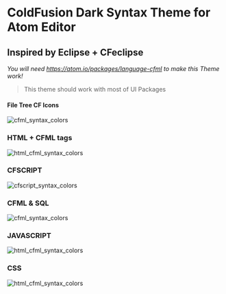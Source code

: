 # ColdFusion Dark Syntax Theme for Atom Editor
## Inspired by Eclipse + CFeclipse ##

*You will need _https://atom.io/packages/language-cfml_ to make this Theme work!*

>This theme should work with most of UI Packages

#### File Tree CF Icons ####

![cfml_syntax_colors](https://cloud.githubusercontent.com/assets/22228718/18628647/7be60242-7e61-11e6-8eff-ea62f303b6e1.png)

### HTML + CFML tags ###

![html_cfml_syntax_colors](https://cloud.githubusercontent.com/assets/22228718/18629608/f68e416c-7e66-11e6-9934-1d2018077c12.png)


### CFSCRIPT ###

![cfscript_syntax_colors](https://cloud.githubusercontent.com/assets/22228718/18629610/fa12a83c-7e66-11e6-84a5-17e1daffdcdf.png)

### CFML & SQL ###

![cfml_syntax_colors](https://cloud.githubusercontent.com/assets/22228718/18629796/57dafbbc-7e68-11e6-88d0-1fb4bdb5c0a6.png)


### JAVASCRIPT ###

![html_cfml_syntax_colors](https://cloud.githubusercontent.com/assets/22228718/18615494/b52fda78-7da8-11e6-8a43-92f8709843dd.png)

### CSS ###

![html_cfml_syntax_colors](https://cloud.githubusercontent.com/assets/22228718/18629616/00bd0308-7e67-11e6-9a30-7221361abb1a.png)
